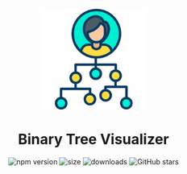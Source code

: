 <p align="center">
  <img src="images/treebg3.png" alt="Logo" width="200"/>
</p>

<h1 align="center">Binary Tree Visualizer</h1>

<p align="center">
  <img src="https://img.shields.io/npm/v/react.svg" alt="npm version"/>
  <img src="https://img.shields.io/bundlephobia/min/react" alt="size"/>
  <img src="https://img.shields.io/npm/dw/react" alt="downloads"/>
  <img src="https://img.shields.io/github/stars/facebook/react?style=social" alt="GitHub stars"/>
</p>
